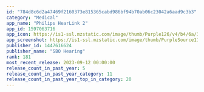 ```yaml
---
id: "784d8c6d2a47469f2160373e815365cabd986bf94b70ab06c23042a6aad9c3b3"
category: "Medical"
app_name: "Philips HearLink 2"
app_id: 1597063716
app_icon: https://is1-ssl.mzstatic.com/image/thumb/Purple126/v4/b4/6a/3f/b46a3f0e-d2cd-e46c-6e9f-37777f32e9f7/AppIcon-1x_U007emarketing-0-7-0-85-220.png/1024x1024bb.png
app_screenshot: https://is1-ssl.mzstatic.com/image/thumb/PurpleSource116/v4/af/ed/c8/afedc826-330c-f2af-d816-36777f5c75e2/4b187e4f-0dd3-4866-9fdd-5f345ad61ce4_Card_01_Philips_HearLink_2_App_23.2_General_unmerged_iPhone_14_Plus_1284x2778px.jpg/1284x2778bb.png
publisher_id: 1447616624
publisher_name: "SBO Hearing"
rank: 181
most_recent_release: 2023-09-12 00:00:00
release_count_in_past_year: 5
release_count_in_past_year_category: 11
release_count_in_past_year_top_in_category: 20
---
```

